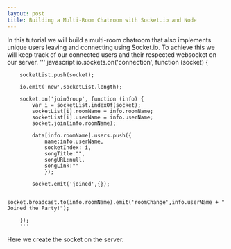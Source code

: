 ```yaml
---
layout: post
title: Building a Multi-Room Chatroom with Socket.io and Node
---
```


In this tutorial we will build a multi-room chatroom that also implements unique users leaving and connecting using Socket.io. To achieve this we will keep track of our connected users and their respected websocket on our server.
      ''' javascript
      io.sockets.on('connection', function (socket) {

        socketList.push(socket);

        io.emit('new',socketList.length);

        socket.on('joinGroup', function (info) {
            var i = socketList.indexOf(socket);
            socketList[i].roomName = info.roomName;
            socketList[i].userName = info.userName;
            socket.join(info.roomName);

            data[info.roomName].users.push({
                name:info.userName,
                socketIndex: i,
                songTitle:"",
                songURL:null,
                songLink:""
                });

            socket.emit('joined',{});

            socket.broadcast.to(info.roomName).emit('roomChange',info.userName + " Joined the Party!");

        });
        '''

Here we create the socket on the server.

